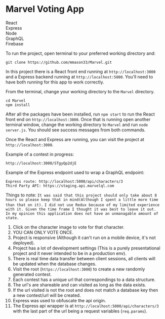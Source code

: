# Marvel Voting App

React<br>
Express<br>
Node<br>
GraphQL<br>
Firebase<br>

To run the project, open terminal to your preferred working directory and:

```
git clone https://github.com/mmason33/Marvel.git
```

In this project there is a React front end running at `http://localhost:3000` and a Express backend running at `http://localhost:5000`. You'll need to have both running for this app to work correctly.

From the terminal, change your working directory to the `Marvel` directory.
```
cd Marvel
npm install
```


After all the packages have been installed, run `npm start` to run the React front end on `http://localhost:3000`. Once that is running open another terminal window, change the working directory to `Marvel` and run `node server.js`. You should see success messages from both commands.

Once the React and Express are running, you can visit the project at `http://localhost:3000`.

Example of a contest in progress:
```
http://localhost:3000/STgyQp2djE
```

Example of the Express endpoint used to wrap a GraphQL endpoint:
```
Express route: http://localhost:5000/api/characters/3
Third Party API: https://staging.api.marvelql.com

```

Things to note:
`It was said that this project should only take about 8 hours so please keep that in mind(Although I spent a little more time than that on it).`
`I did not use Redux because of my limited experience with it. Given the time frame I thought it was best to leave it out. In my opinion this application does not have an unmanagable amount of state.`

1. Click on the character image to vote for that character.
2. YOU CAN ONLY VOTE ONCE.
3. Project is responsive (Although it can't run on a mobile device, it's not deployed).
4. Project has a lot of development settings (This is a purely presentational project and it never intended to be in a production env).
5. There is real time data transfer between client sessions, all clients will be updated when the database changes.
6. Visit the root (`https://localhost:3000`) to create a new randomly generated contest.
7. Each contest has a unique url that correspondings to a data structure.
8. The url's are shareable and can visited as long as the data exists.
9. If the url visited is not the root and does not match a database key then a new contest/url will be created.
10. Express was used to obfuscate the api origin.
11. The Express api wrapper is at `http://localhost:5000/api/characters/3` with the last part of the url being a request variables (`req.params`).
